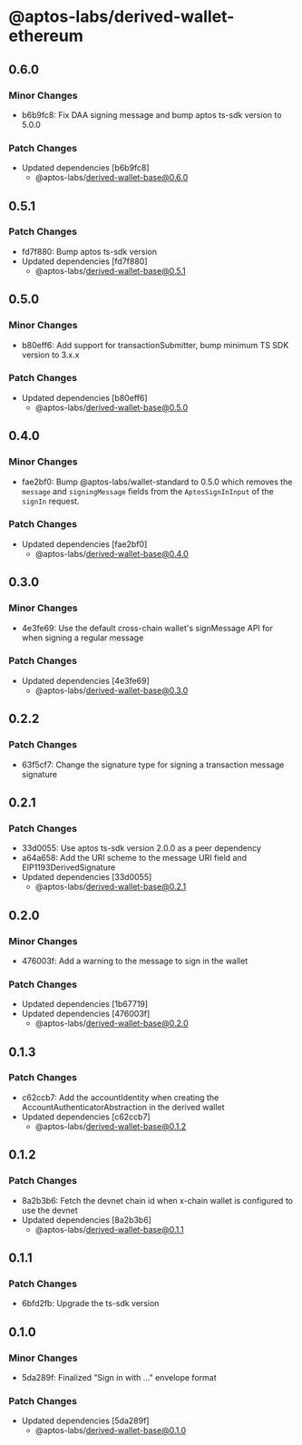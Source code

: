 # @aptos-labs/derived-wallet-ethereum

## 0.6.0

### Minor Changes

- b6b9fc8: Fix DAA signing message and bump aptos ts-sdk version to 5.0.0

### Patch Changes

- Updated dependencies [b6b9fc8]
  - @aptos-labs/derived-wallet-base@0.6.0

## 0.5.1

### Patch Changes

- fd7f880: Bump aptos ts-sdk version
- Updated dependencies [fd7f880]
  - @aptos-labs/derived-wallet-base@0.5.1

## 0.5.0

### Minor Changes

- b80eff6: Add support for transactionSubmitter, bump minimum TS SDK version to 3.x.x

### Patch Changes

- Updated dependencies [b80eff6]
  - @aptos-labs/derived-wallet-base@0.5.0

## 0.4.0

### Minor Changes

- fae2bf0: Bump @aptos-labs/wallet-standard to 0.5.0 which removes the `message` and `signingMessage` fields from the `AptosSignInInput` of the `signIn` request.

### Patch Changes

- Updated dependencies [fae2bf0]
  - @aptos-labs/derived-wallet-base@0.4.0

## 0.3.0

### Minor Changes

- 4e3fe69: Use the default cross-chain wallet's signMessage API for when signing a regular message

### Patch Changes

- Updated dependencies [4e3fe69]
  - @aptos-labs/derived-wallet-base@0.3.0

## 0.2.2

### Patch Changes

- 63f5cf7: Change the signature type for signing a transaction message signature

## 0.2.1

### Patch Changes

- 33d0055: Use aptos ts-sdk version 2.0.0 as a peer dependency
- a64a658: Add the URI scheme to the message URI field and EIP1193DerivedSignature
- Updated dependencies [33d0055]
  - @aptos-labs/derived-wallet-base@0.2.1

## 0.2.0

### Minor Changes

- 476003f: Add a warning to the message to sign in the wallet

### Patch Changes

- Updated dependencies [1b67719]
- Updated dependencies [476003f]
  - @aptos-labs/derived-wallet-base@0.2.0

## 0.1.3

### Patch Changes

- c62ccb7: Add the accountIdentity when creating the AccountAuthenticatorAbstraction in the derived wallet
- Updated dependencies [c62ccb7]
  - @aptos-labs/derived-wallet-base@0.1.2

## 0.1.2

### Patch Changes

- 8a2b3b6: Fetch the devnet chain id when x-chain wallet is configured to use the devnet
- Updated dependencies [8a2b3b6]
  - @aptos-labs/derived-wallet-base@0.1.1

## 0.1.1

### Patch Changes

- 6bfd2fb: Upgrade the ts-sdk version

## 0.1.0

### Minor Changes

- 5da289f: Finalized "Sign in with ..." envelope format

### Patch Changes

- Updated dependencies [5da289f]
  - @aptos-labs/derived-wallet-base@0.1.0
